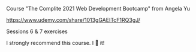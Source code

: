 Course "The Complite 2021 Web Development Bootcamp" from Angela Yu

https://www.udemy.com/share/1013gGAEITcF1RQ3gJ/

Sessions 6 & 7 exercises

I strongly recommend this course. I 🤎 it!